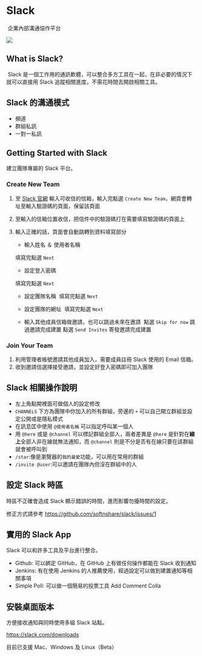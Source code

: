 # Slack
​
企業內部溝通協作平台​

![](https://a.slack-edge.com/0180/img/icons/app-256.png)

## What is Slack?
​
Slack 是一個工作用的通訊軟體，可以整合多方工具在一起，在非必要的情況下就可以直接用 Slack 追蹤相關進度，不需花時間去開啟相關工具。
​
## Slack 的溝通模式

* 頻道
* 群組私訊
* 一對一私訊

## Getting Started with Slack

建立團隊專屬的 Slack 平台。

### Create New Team

1. 至 [Slack 官網](https://slack.com/) 輸入可收信的信箱，輸入完點選 `Create New Team`，網頁會轉址至輸入驗證碼的頁面，保留該頁面
​
2. 至輸入的信箱位置收信，把信件中的驗證碼打在需要填寫驗證碼的頁面上
​
3. 輸入正確的話，頁面會自動跳轉到資料填寫部分
	- 輸入姓名 ＆ 使用者名稱

	填寫完點選 `Next`

	- 設定登入密碼

	填寫完點選 `Next`

	- 設定團隊名稱
​
	填寫完點選 `Next`

	- 設定團隊的網址
​
	填寫完點選 `Next`

	- 輸入其他成員信箱做邀請，也可以跳過未來在邀請
​
	點選 `Skip for now` 跳過邀請完成建置
	點選 `Send Invites` 寄發邀請完成建置

### Join Your Team

1. 利用管理者帳號邀請其他成員加入，需要成員註冊 Slack 使用的 Email 信箱。
2. 收到邀請信選擇接受邀請，並設定好登入密碼即可加入團隊

## Slack 相關操作說明

- 左上角點開裡面可做個人的設定修改
​
- `CHANNELS` 下方為團隊中你加入的所有群組，旁邊的 `+` 可以自己開立群組並設定公開或是隱私模式
​
- 在訊息匡中使用 `@使用者名稱` 可以指定呼叫某一個人
- 用 `@here` 或是 `@channel` 可以標記群組全部人，兩者差異是 `@here` 是針對在**線上**全部人非在線就無法通知，而 `@channel` 則是不分是否有在線只要在該群組就會被呼叫到
- `/star`:像是瀏覽器的`我的最愛`功能，可以用在常用的群組
- `/invite @user`:可以邀請在團隊內但沒在群組中的人

## 設定 Slack 時區

時區不正確會造成 Slack 顯示錯誤的時間，進而影響勿擾時間的設定。

修正方式請參考 https://github.com/softnshare/slack/issues/1

## 實用的 Slack App

Slack 可以和許多工具及平台進行整合。

- Github: 可以綁定 GitHub，在 GitHub 上有做任何操作都能在 Slack 收到通知
- Jenkins: 有在使用 Jenkins 的人推薦使用，經過設定可以做到建置通知等相關事項
- Simple Poll: 可以做一個簡易的投票工具
Add Comment Colla

## 安裝桌面版本

方便接收通知與同時使用多組 Slack 站點。

https://slack.com/downloads

目前已支援 Mac、Windows 及 Linux（Beta）
